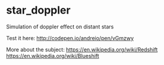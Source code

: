 # star_doppler
Simulation of doppler effect on distant stars

Test it here:
http://codepen.io/andreio/pen/vGmzwy

More about the subject:
https://en.wikipedia.org/wiki/Redshift
https://en.wikipedia.org/wiki/Blueshift
